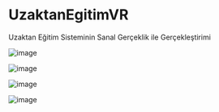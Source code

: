 # UzaktanEgitimVR
Uzaktan Eğitim Sisteminin Sanal Gerçeklik ile Gerçekleştirimi

![image](https://user-images.githubusercontent.com/46381367/115259164-4d2e7f00-a13a-11eb-9452-31444bc9195b.png)

![image](https://user-images.githubusercontent.com/46381367/115259336-764f0f80-a13a-11eb-8847-574ebd01ac82.png)

![image](https://user-images.githubusercontent.com/46381367/115259434-8f57c080-a13a-11eb-91ba-5e82d2a948a5.png)

![image](https://user-images.githubusercontent.com/46381367/115259589-b1514300-a13a-11eb-9257-33677c480b5f.png)
